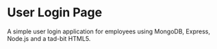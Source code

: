 # User Login Page

A simple user login application for employees using MongoDB, Express, Node.js and a tad-bit HTML5.
